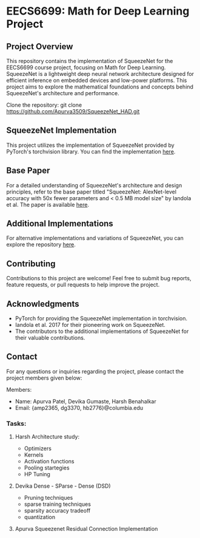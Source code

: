 # EECS6699: Math for Deep Learning Project 

## Project Overview
This repository contains the implementation of SqueezeNet for the EECS6699 course project, focusing on Math for Deep Learning. SqueezeNet is a lightweight deep neural network architecture designed for efficient inference on embedded devices and low-power platforms. This project aims to explore the mathematical foundations and concepts behind SqueezeNet's architecture and performance.

Clone the repository:
git clone https://github.com/Apurva3509/SqueezeNet_HAD.git

## SqueezeNet Implementation
This project utilizes the implementation of SqueezeNet provided by PyTorch's torchvision library. You can find the implementation [here](https://github.com/pytorch/vision/blob/main/torchvision/models/squeezenet.py).

## Base Paper
For a detailed understanding of SqueezeNet's architecture and design principles, refer to the base paper titled "SqueezeNet: AlexNet-level accuracy with 50x fewer parameters and < 0.5 MB model size" by Iandola et al. The paper is available [here](https://arxiv.org/pdf/1602.07360.pdf).

## Additional Implementations
For alternative implementations and variations of SqueezeNet, you can explore the repository [here](https://github.com/forresti/SqueezeNet/tree/master).

## Contributing
Contributions to this project are welcome! Feel free to submit bug reports, feature requests, or pull requests to help improve the project.


## Acknowledgments
- PyTorch for providing the SqueezeNet implementation in torchvision.
- Iandola et al. 2017 for their pioneering work on SqueezeNet.
- The contributors to the additional implementations of SqueezeNet for their valuable contributions.

## Contact
For any questions or inquiries regarding the project, please contact the project members given below:

Members:
- Name: Apurva Patel, Devika Gumaste, Harsh Benahalkar
- Email: {amp2365, dg3370, hb2776}@columbia.edu

### Tasks:

1. Harsh
   Architecture study:
   - Optimizers
   - Kernels
   - Activation functions
   - Pooling startegies
   - HP Tuning

2. Devika
   Dense - SParse - Dense (DSD)
   - Pruning techniques
   - sparse training techniques
   - sparsity accuracy tradeoff
   - quantization
  
3. Apurva
   Squeezenet Residual Connection Implementation

